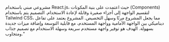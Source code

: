 مشروعي مبني باستخدام React.js، حيث اعتمدت على بنية المكونات (Components) لتقسيم الواجهة إلى أجزاء صغيرة وقابلة لإعادة الاستخدام. التصميم يتم باستخدام Tailwind CSS، مما يجعل المشروع مرنًا وسهل التخصيص. المشروع يعتمد على تفاعل ديناميكي بين الواجهة الأمامية وواجهة المستخدم، مع قابلية التوسعة وإضافة ميزات جديدة بسهولة. الهدف هو توفير واجهة مستخدم سريعة وسهلة الاستخدام مع تصميم جذاب ومتجاوب."

